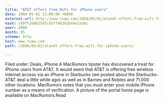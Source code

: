 ```yaml
---
title: "AT&T offers free WiFi for iPhone users"
date: 2008-05-01 13:00:00 +0000
external-url: http://www.tuaw.com/2008/05/01/atandt-offers-free-wifi-for-iphone-users/
hash: c897f2b0b258fc95ff483d2b44e2a36c
year: 2008
month: 05
scheme: http
host: www.tuaw.com
path: /2008/05/01/atandt-offers-free-wifi-for-iphone-users/

---
```


Filed under: Deals, iPhone
A MacRumors tipster has discovered a treat for iPhone users from AT&T. It would seem that AT&T is offering free wireless internet access via an iPhone in Starbucks (we posted about the Starbucks-AT&T deal a little while ago) as well as in Barnes and Nobles and 71,000 other locations. MacRumors notes that you must enter your mobile iPhone number as a means of verification. A picture of the portal home page is available on MacRumors.Read
